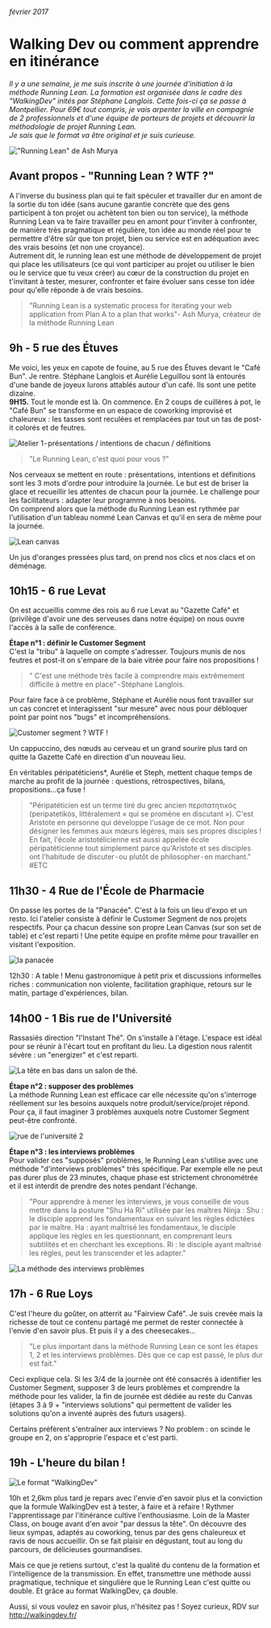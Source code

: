 *février 2017*

# Walking Dev ou comment apprendre en itinérance
*Il y a une semaine, je me suis inscrite à une journée d'initiation à la méthode Running Lean. La formation est organisée dans le cadre des "WalkingDev" inités par Stéphane Langlois. Cette fois-ci ça se passe à Montpellier. Pour 69€ tout compris, je vais arpenter la ville en compagnie de 2 professionnels et d'une équipe de porteurs de projets et découvrir la méthodologie de projet Running Lean.  
Je sais que le format va être original et je suis curieuse.*

!["Running Lean" de Ash Murya](https://raw.githubusercontent.com/Julia-barbelane/reflexions/master/photos/walking-dev-ou-comment-apprendre-en-itin%C3%A9rance/photo-intro.png)

## Avant propos - "Running Lean ? WTF ?"
A l'inverse du business plan qui te fait spéculer et travailler dur en amont de la sortie du ton idée (sans aucune garantie concrète que des gens participent à ton projet ou achètent ton bien ou ton service), la méthode Running Lean va te faire travailler peu en amont pour t'inviter à confronter, de manière très pragmatique et régulière, ton idée au monde réel pour te permettre d'être sûr que ton projet, bien ou service est en adéquation avec des vrais besoins (et non une croyance).  
Autrement dit, le running lean est une méthode de développement de projet qui place les utilisateurs (ce qui vont participer au projet ou utiliser le bien ou le service que tu veux créer) au cœur de la construction du projet en t'invitant à tester, mesurer, confronter et faire évoluer sans cesse ton idée pour qu'elle réponde à de vrais besoins.
> "Running Lean is a systematic process for iterating your web application from Plan A to a plan that works"- Ash Murya, créateur de la méthode Running Lean

## 9h - 5 rue des Étuves
Me voici, les yeux en capote de fouine, au 5 rue des Étuves devant le "Café Bun". Je rentre. Stéphane Langlois et Aurélie Leguillou sont là entourés d'une bande de joyeux lurons attablés autour d'un café. Ils sont une petite dizaine.  
**9H15.** Tout le monde est là. On commence. En 2 coups de cuillères à pot, le "Café Bun" se transforme en un espace de coworking improvisé et chaleureux : les tasses sont reculées et remplacées par tout un tas de post-it colorés et de feutres.

![Atelier 1 - présentations / intentions de chacun / définitions](https://raw.githubusercontent.com/Julia-barbelane/reflexions/master/photos/walking-dev-ou-comment-apprendre-en-itin%C3%A9rance/rue-des-etuves.jpeg)

> "Le Running Lean, c'est quoi pour vous ?"

Nos cerveaux se mettent en route : présentations, intentions et définitions sont les 3 mots d'ordre pour introduire la journée. Le but est de briser la glace et recueillir les attentes de chacun pour la journée. Le challenge pour les facilitateurs : adapter leur programme à nos besoins.  
On comprend alors que la méthode du Running Lean est rythmée par l'utilisation d'un tableau nommé Lean Canvas et qu'il en sera de même pour la journée.  


![Lean canvas](https://raw.githubusercontent.com/Julia-barbelane/reflexions/master/photos/walking-dev-ou-comment-apprendre-en-itin%C3%A9rance/tableau-running-lean.png)

Un jus d'oranges pressées plus tard, on prend nos clics et nos clacs et on déménage.

## 10h15 - 6 rue Levat
On est accueillis comme des rois au 6 rue Levat au "Gazette Café" et (privilège d'avoir une des serveuses dans notre équipe) on nous ouvre l'accès à la salle de conférence.

**Étape n°1 : définir le Customer Segment**  
C'est la "tribu" à laquelle on compte s'adresser. Toujours munis de nos feutres et post-it on s'empare de la baie vitrée pour faire nos propositions !
> " C'est une méthode très facile à comprendre mais extrêmement difficile à mettre en place" - Stéphane Langlois.

Pour faire face à ce problème, Stéphane et Aurélie nous font travailler sur un cas concret et interagissent "sur mesure" avec nous pour débloquer point par point nos "bugs" et incompréhensions.

![Customer segment ? WTF !](https://raw.githubusercontent.com/Julia-barbelane/reflexions/master/photos/walking-dev-ou-comment-apprendre-en-itin%C3%A9rance/6-rue-levat.jpeg)

Un cappuccino, des nœuds au cerveau et un grand sourire plus tard on quitte la Gazette Café en direction d'un nouveau lieu.

En véritables péripatéticiens*, Aurélie et Steph, mettent chaque temps de marche au profit de la journée : questions, rétrospectives, bilans, propositions…ça fuse !

> "Péripatéticien est un terme tiré du grec ancien περιπατητικός (peripatetikós, littéralement « qui se promène en discutant »). C'est Aristote en personne qui développe l'usage de ce mot. Non pour désigner les femmes aux mœurs légères, mais ses propres disciples ! En fait, l'école aristotélicienne est aussi appelée école péripatéticienne tout simplement parce qu'Aristote et ses disciples ont l'habitude de discuter - ou plutôt de philosopher - en marchant." #ETC

## 11h30 - 4 Rue de l'École de Pharmacie
On passe les portes de la "Panacée". C'est à la fois un lieu d'expo et un resto. Ici l'atelier consiste à définir le Customer Segment de nos projets respectifs. Pour ça chacun dessine son propre Lean Canvas (sur son set de table) et c'est reparti ! Une petite équipe en profite même pour travailler en visitant l'exposition.

![la panacée](https://raw.githubusercontent.com/Julia-barbelane/reflexions/master/photos/walking-dev-ou-comment-apprendre-en-itin%C3%A9rance/4-rue-ecole-de-la-pharmacie.jpeg)

12h30 : A table ! Menu gastronomique à petit prix et discussions informelles riches : communication non violente, facilitation graphique, retours sur le matin, partage d'expériences, bilan.  

## 14h00 - 1 Bis rue de l'Université
Rassasiés direction "l'Instant Thé". On s'installe à l'étage. L'espace est idéal pour se réunir à l'écart tout en profitant du lieu. La digestion nous ralentit sévère : un "energizer" et c'est reparti.  

![La tête en bas dans un salon de thé.](https://raw.githubusercontent.com/Julia-barbelane/reflexions/master/photos/walking-dev-ou-comment-apprendre-en-itin%C3%A9rance/rue-de-luniversit%C3%A9.jpeg)

**Étape n°2 : supposer des problèmes**  
La méthode Running Lean est efficace car elle nécessite qu'on s'interroge réellement sur les besoins auxquels notre produit/service/projet répond. Pour ça, il faut imaginer 3 problèmes auxquels notre Customer Segment peut-être confronté.

![rue de l'université 2](https://raw.githubusercontent.com/Julia-barbelane/reflexions/master/photos/walking-dev-ou-comment-apprendre-en-itin%C3%A9rance/rue-de-luniversit%C3%A9-2.jpeg)

**Étape n°3 : les interviews problèmes**  
Pour valider ces "supposés" problèmes, le Running Lean s'utilise avec une méthode "d'interviews problèmes" très spécifique. Par exemple elle ne peut pas durer plus de 23 minutes, chaque phase est strictement chronométrée et il est interdit de prendre des notes pendant l'échange.

> "Pour apprendre à mener les interviews, je vous conseille de vous mettre dans la posture "Shu Ha Ri" utilisée par les maîtres Ninja : Shu : le disciple apprend les fondamentaux en suivant les règles édictées par le maître. Ha : ayant maîtrisé les fondamentaux, le disciple applique les règles en les questionnant, en comprenant leurs subtilités et en cherchant les exceptions. Ri : le disciple ayant maîtrisé les règles, peut les transcender et les adapter."

![La méthode des interviews problèmes](https://raw.githubusercontent.com/Julia-barbelane/reflexions/master/photos/walking-dev-ou-comment-apprendre-en-itin%C3%A9rance/rue-de-luniversit%C3%A9-3.jpeg)

## 17h - 6 Rue Loys  
C'est l'heure du goûter, on atterrit au "Fairview Café". Je suis crevée mais la richesse de tout ce contenu partagé me permet de rester connectée à l'envie d'en savoir plus. Et puis il y a des cheesecakes…

> "Le plus important dans la méthode Running Lean ce sont les étapes 1, 2 et les interviews problèmes. Dès que ce cap est passé, le plus dur est fait."

Ceci explique cela. Si les 3/4 de la journée ont été consacrés à identifier les Customer Segment, supposer 3 de leurs problèmes et comprendre la méthode pour les valider, la fin de journée est dédiée au reste du Canvas (étapes 3 à 9 + "interviews solutions" qui permettent de valider les solutions qu'on a inventé auprès des futurs usagers).  

Certains préfèrent s'entraîner aux interviews ? No problem : on scinde le groupe en 2, on s'approprie l'espace et c'est parti.  

## 19h - L'heure du bilan !

![Le format "WalkingDev"](https://raw.githubusercontent.com/Julia-barbelane/reflexions/master/photos/walking-dev-ou-comment-apprendre-en-itin%C3%A9rance/carte-parcours.png)

10h et 2,6km plus tard je repars avec l'envie d'en savoir plus et la conviction que la formule WalkingDev est à tester, à faire et à refaire ! Rythmer l'apprentissage par l'itinérance cultive l'enthousiasme. Loin de la Master Class, on bouge avant d'en avoir "par dessus la tête". On découvre des lieux sympas, adaptés au coworking, tenus par des gens chaleureux et ravis de nous accueillir. On se fait plaisir en dégustant, tout au long du parcours, de délicieuses gourmandises.  

Mais ce que je retiens surtout, c'est la qualité du contenu de la formation et l'intelligence de la transmission. En effet, transmettre une méthode aussi pragmatique, technique et singulière que le Running Lean c'est quitte ou double. Et grâce au format WalkingDev, ça double.  

Aussi, si vous voulez en savoir plus, n'hésitez pas ! Soyez curieux, RDV sur http://walkingdev.fr/

